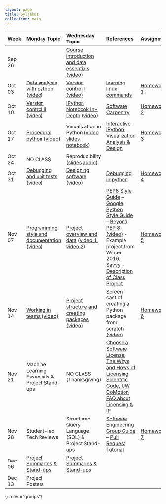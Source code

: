 ```yaml
---
layout: page
title: Syllabus
collection: main
---
```


| Week  | Monday Topic | Wednesday Topic | References | Assignment |
|:------------|:-------------|:----------------|:-------------------|:-------------|
|Sep 26 ||[Course introduction and data essentials](https://drive.google.com/open?id=0B_5opJbPTdCOaTJROC1kdi1xdjg) [(video)](https://uw.hosted.panopto.com/Panopto/Pages/Viewer.aspx?id=9ce3583c-f7a7-4851-b2df-70176e6f9565)
|Oct 03 |[Data analysis with python](https://github.com/UWSEDS/LectureNotes/blob/master/02-Python-and-Data/) ([video](https://uw.hosted.panopto.com/Panopto/Pages/Viewer.aspx?id=d380c508-fe15-414f-8ca0-a79a0aeef047))  | [Version control I](https://drive.google.com/file/d/0B2W0sLi5wYs7Z1F1aFk0SmxxMmc/view?usp=sharing) [(video)](https://uw.hosted.panopto.com/Panopto/Pages/Viewer.aspx?id=02cb6f86-70ff-4f71-a2c1-a0d8c8150fc7)   |[learning linux commands](http://linuxcommand.org/lc3_learning_the_shell.php)| [Homework 1](https://docs.google.com/document/d/1mxF8YyXCk4EPgfQF6xLXAZM1akhQ0WEg-Rp7Sp_BfYI/edit?usp=sharing)|
|Oct 10 | [Version control II](https://drive.google.com/file/d/0B2W0sLi5wYs7VzN1cW9VTHNoR28/view?usp=sharing) [(video)](https://uw.hosted.panopto.com/Panopto/Pages/Viewer.aspx?id=6db079c8-f60f-4eb5-a282-18e683669f10) |[IPython Notebook In-Depth](https://github.com/UWSEDS/LectureNotes/tree/master/05-IPython-Notebook-In-Depth) ([video](https://uw.hosted.panopto.com/Panopto/Pages/Viewer.aspx?id=9b20e4aa-1c37-4ed7-b502-668372f9266e)) |[Software Carpentry](http://swcarpentry.github.io/git-novice/)| [Homework 2](https://docs.google.com/a/uw.edu/document/d/1FDPZgYsUdGPCc9VyDHTOPnUT73KZSaB0P40SUmExIDQ/edit?usp=sharing)|
|Oct 17 |[Procedural python](https://github.com/UWSEDS/LectureNotes/tree/master/06-Procedural-Python) ([video](https://uw.hosted.panopto.com/Panopto/Pages/Viewer.aspx?id=0b388e82-14d2-4c22-ae9a-f6372593f2b4))| Visualization in Python ([video](https://uw.hosted.panopto.com/Panopto/Pages/Viewer.aspx?id=e550bc50-3eb4-47a2-8897-033e51ae5d6a) [slides](https://drive.google.com/file/d/0B_5opJbPTdCOSnlPaW8xNnI0ZzA/view?usp=sharing) [notebook](https://github.com/UWSEDS/LectureNotes/blob/master/07-Visualization-in-Python/Visualization%20in%20Python.ipynb)) |[Interactive iPython, ](http://ipython.readthedocs.org/en/stable/interactive/index.html) [Visualization Analysis & Design](https://www.amazon.com/Visualization-Analysis-Design-AK-Peters/dp/1466508914) | [Homework 3](https://docs.google.com/document/d/1bj4kLgCknOOJ76o8N47ZrFTLmypcSj3292DbZuNVoq4/edit)
|Oct 24 | NO CLASS  | Reproducibility ([slides](https://github.com/UWSEDS/LectureNotes/blob/master/08-Reproducibility.pdf) [audio](https://uw.hosted.panopto.com/Panopto/Pages/Viewer.aspx?id=3d3fd1d4-1f0c-4ba5-ab1a-a8f614a8d695)) |
|Oct 31 |[Debugging and unit tests](https://github.com/UWSEDS/LectureNotes/tree/master/07-Debugging-and-Unit-Tests) ([video](https://uw.hosted.panopto.com/Panopto/Pages/Viewer.aspx?id=baf9c6c0-0f01-4d2d-86f2-4a2f5dad9339)) | [Designing software](https://drive.google.com/open?id=1Omul-5yZSb2g-wVkTHwwcqA8Yi43UY-F5odHBrQgWSA) ([video](https://uw.hosted.panopto.com/Panopto/Pages/Viewer.aspx?id=11ce4e62-a403-4e4b-983f-75f3ed5d54cd)) | [Debugging in python](https://pythonconquerstheuniverse.wordpress.com/2009/09/10/debugging-in-python/) |[Homework 4](https://docs.google.com/document/d/1kx5ofLXuW8omnIUdMg6jf28h5ORyR7Gir15WgW_AXcQ/edit?usp=sharing)|
|Nov 07 |[Programming style and documentation](https://drive.google.com/a/uw.edu/file/d/0B2W0sLi5wYs7ZkNEamFqc3AtcTA/view?usp=sharing) ([video](https://uw.hosted.panopto.com/Panopto/Pages/Viewer.aspx?id=1499cd64-ad06-4e12-8481-785b8c85d78d))|[Project overview and data](https://drive.google.com/file/d/0B2W0sLi5wYs7cTRTLXpIQ2l3b3M/view?usp=sharing) ([video 1](https://uw.hosted.panopto.com/Panopto/Pages/Viewer.aspx?id=bfa81adb-6cd5-4fdf-b297-00804ac924cf), [video 2](https://uw.hosted.panopto.com/Panopto/Pages/Viewer.aspx?id=3c1dd261-e322-481d-b878-58222555e74e))   |[PEP8 Style Guide](https://www.python.org/dev/peps/pep-0008/) – [Google Python Style Guide](https://google.github.io/styleguide/pyguide.html) – [Beyond PEP 8 (video)](https://www.youtube.com/watch?v=wf-BqAjZb8M) - Example project from Winter 2016, [Savvy](https://github.com/houghb/savvy) - [Description of Class Project](https://docs.google.com/document/d/14XfgSuko_hfYbNBq8agz31CxnmIJkw2Iz8yW0cs-mSY/edit?usp=sharing) | [Homework 5](https://docs.google.com/document/d/140ZnbzkfUutSDdrk0KgxiMqERuck-hYIJv-9ViUtsQU/edit?usp=sharing)
|Nov 14 | [Working in teams](https://docs.google.com/presentation/d/1rCc2J73XQeaTOGLi2eUZQCbMy3Jk20W7waIjCPUSwHs/edit#slide=id.p4) [(video)](https://uw.hosted.panopto.com/Panopto/Pages/Viewer.aspx?id=b241dc56-928a-4260-a105-b933db8e3701) |[Project structure and creating packages](https://github.com/UWSEDS/LectureNotes/blob/master/11-Project-Structure-and-Packages/Project-Structure.pdf) [(video)](https://uw.hosted.panopto.com/Panopto/Pages/Viewer.aspx?id=d5b90fd9-6222-445c-a0ae-cbd9eb5a3017)| Screen-cast of creating a Python package from scratch [(video)](https://uw.hosted.panopto.com/Panopto/Pages/Viewer.aspx?id=003601ba-9d10-44ce-bff0-9549c67b5ed2) |  [Homework 6](https://docs.google.com/document/d/10v8rXH8jORMxnZCA0F3qlnVza6DJE41Sy582wwUBSi4/edit?usp=sharing) 
|Nov 21 | Machine Learning Essentials & Project Stand-ups |NO CLASS (Thanksgiving) | [Choose a Software License](http://choosealicense.com/licenses/), [The Whys and Hows of Licensing Scientific Code](http://www.astrobetter.com/blog/2014/03/10/the-whys-and-hows-of-licensing-scientific-code/), [UW CoMotion FAQ about Licensing & IP](http://comotion.uw.edu/faqs) | |
|Nov 28  | Student-led Tech Reviews | Structured Query Language (SQL) & Project Stand-ups |[Software Engineering Group Guide](http://www.sei.cmu.edu/reports/90tr024.pdf) – [Pull Request Tutorial](https://yangsu.github.io/pull-request-tutorial/) |[Homework 7](https://drive.google.com/open?id=1_4znfRTfUYs82_2HbzeReiBsQvBiGhWfWt7EqB3ZCVQ)
|Dec 06 |[Project Summaries & Stand-ups](https://uw.hosted.panopto.com/Panopto/Pages/Viewer.aspx?id=bd3e2b9d-66ff-4914-8c1a-445d2ec63265)   |[Project Summaries & Stand-ups](https://uw.hosted.panopto.com/Panopto/Pages/Viewer.aspx?id=d25aafe9-7585-4a7a-b39a-fc99b4ac0171)   |
|Dec 13 | Project Posters
{: rules="groups"}

